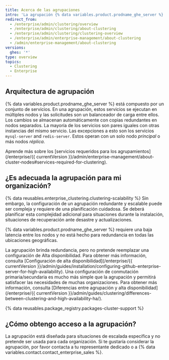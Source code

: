 ```yaml
---
title: Acerca de las agrupaciones
intro: 'La agrupación {% data variables.product.prodname_ghe_server %} permite que los servicios que la componen {% data variables.product.prodname_ghe_server %} sean escalados a múltiples nodos.'
redirect_from:
  - /enterprise/admin/clustering/overview
  - /enterprise/admin/clustering/about-clustering
  - /enterprise/admin/clustering/clustering-overview
  - /enterprise/admin/enterprise-management/about-clustering
  - /admin/enterprise-management/about-clustering
versions:
  ghes: '*'
type: overview
topics:
  - Clustering
  - Enterprise
---
```


## Arquitectura de agrupación

{% data variables.product.prodname_ghe_server %} está compuesto por un conjunto de servicios. En una agrupación, estos servicios se ejecutan en múltiples nodos y las solicitudes son un balanceador de carga entre ellos. Los cambios se almacenan automáticamente con copias redundantes en nodos separados. La mayoría de los servicios son pares iguales con otras instancias del mismo servicio. Las excepciones a esto son los servicios `mysql-server` and `redis-server`. Estos operan con un solo nodo _principal_ o más nodos _réplica_.

Aprende más sobre los [servicios requeridos para los agrupamientos](/enterprise/{{ currentVersion }}/admin/enterprise-management/about-cluster-nodes#services-required-for-clustering).

## ¿Es adecuada la agrupación para mi organización?

{% data reusables.enterprise_clustering.clustering-scalability %} Sin embargo, la configuración de un agrupación redundante y escalable puede ser compleja y requiere de una planificación cuidadosa. Se deberá planificar esta complejidad adicional para situaciones durante la instalación, situaciones de recuperación ante desastre y actualizaciones.

{% data variables.product.prodname_ghe_server %} requiere una baja latencia entre los nodos y no está hecho para redundancia en todas las ubicaciones geográficas.

La agrupación brinda redundancia, pero no pretende reemplazar una configuración de Alta disponibilidad. Para obtener más información, consulta [Configuración de alta disponibilidad](/enterprise/{{ currentVersion }}/admin/guides/installation/configuring-github-enterprise-server-for-high-availability). Una configuración de conmutación primaria/secundaria es mucho más simple que la agrupación y permitirá satisfacer las necesidades de muchas organizaciones. Para obtener más información, consulta [Diferencias entre agrupación y alta disponibilidad](/enterprise/{{ currentVersion }}/admin/guides/clustering/differences-between-clustering-and-high-availability-ha/).

{% data reusables.package_registry.packages-cluster-support %}

## ¿Cómo obtengo acceso a la agrupación?

La agrupación está diseñada para situaciones de escalada específica y no pretende ser usada para cada organización. Si te gustaría considerar la agrupación, por favor contacta a tu representante dedicado o a {% data variables.contact.contact_enterprise_sales %}.
